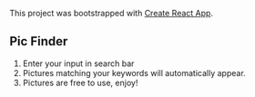 This project was bootstrapped with [Create React App](https://github.com/facebook/create-react-app).

## Pic Finder

1. Enter your input in search bar
2. Pictures matching your keywords will automatically appear. 
3. Pictures are free to use, enjoy!
